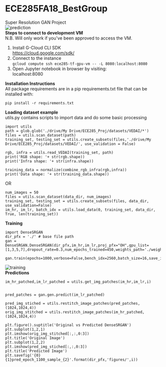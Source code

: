 # ECE285FA18_BestGroup
Super Resolution GAN Project<br>
![prediction](https://github.com/mihirsathe/ECE285FA18_BestGroup/blob/master/pred_epoch_930_sample_6.png)<br>
**Steps to connect to development VM** <br>
N.B. Will only work if you've been approved to access the VM. 
1. Install G-Cloud CLI SDK <br>
https://cloud.google.com/sdk/ <br>
2. Connect to the instance <br>
```gcloud compute ssh ece285-tf-gpu-vm -- -L 8080:localhost:8080``` <br>
3. Open Jupyter notebook in browser by visiting:<br>
localhost:8080 <br>

**Installation Instructions**<br>
All package requirements are in a pip requirements.txt file that can be installed with:
```
pip install -r requirements.txt
```


**Loading dataset example**<br>
utils.py contains scripts to import data and do some basic processing

```
import utils
path = glob.glob('./drive/My Drive/ECE285_Proj/datasets/VEDAI/*')
files = utils.scan_dataset(path)
training_set, testing_set = utils.create_subsets(files,'./drive/My Drive/ECE285_Proj/datasets/VEDAI/', use_validation = False)

rgb, infra = utils.read_VEDAI(training_set, path)
print('RGB shape: '+ str(rgb.shape))
print('Infra shape: '+ str(infra.shape))

training_data = normalize(combine_rgb_infra(rgb,infra))
print('Data shape: '+ str(training_data.shape))
 ```
 OR
 ```
num_images = 50
files = utils.scan_dataset(data_dir, num_images)
training_set, testing_set = utils.create_subsets(files, data_dir, use_validation=False)
im_hr, im_lr, batch_idx = utils.load_data(0, training_set, data_dir, True, len(training_set))
 ```

**Training**

```
import DenseSRGAN
dir_pfx = './' # base file path
gan = DenseSRGAN.DenseSRGAN(dir_pfx,im_hr,im_lr,proj_pfx="OH",gpu_list=[1,3,5,7],dropout_rate=0.3,num_epochs_trained=450,weights_path='./weights/OH/')

gan.train(epochs=1000,verbose=False,bench_idx=2560,batch_size=16,save_interval=10,view_interval=2)
```
![training](https://github.com/mihirsathe/ECE285FA18_BestGroup/blob/submission/gan-training-2.gif)<br>
**Predictions**
```
im_hr_patched,im_lr_patched = utils.get_img_patches(im_hr,im_lr,i)


pred_patches = gan.gen.predict(im_lr_patched)

pred_img_stiched = utils.restitch_image_patches(pred_patches,(1024,1024,4))
orig_img_stitched = utils.restitch_image_patches(im_hr_patched,(1024,1024,4))

plt.figure().suptitle('Original vs Predicted DenseSRGAN')
plt.subplot(1,2,1)
plt.imshow(orig_img_stitched[:,:,0:3])
plt.title('Original Image')
plt.subplot(1,2,2)
plt.imshow(pred_img_stiched[:,:,0:3])
plt.title('Predicted Image')
plt.savefig('{0}{1}pred_epoch_1100_sample_{2}'.format(dir_pfx,'figures/',i))
```
